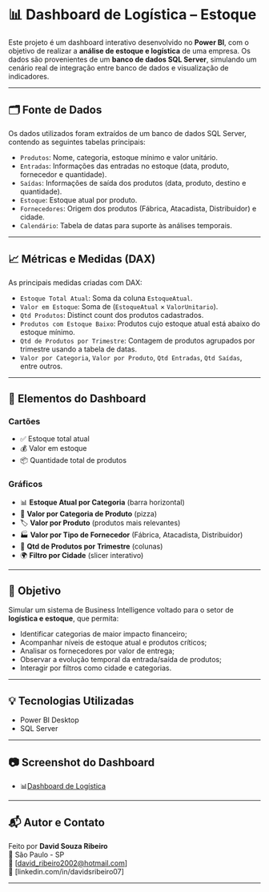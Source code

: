 # 📊 Dashboard de Logística – Estoque

Este projeto é um dashboard interativo desenvolvido no **Power BI**, com o objetivo de realizar a **análise de estoque e logística** de uma empresa. Os dados são provenientes de um **banco de dados SQL Server**, simulando um cenário real de integração entre banco de dados e visualização de indicadores.

---

## 🗂️ Fonte de Dados

Os dados utilizados foram extraídos de um banco de dados SQL Server, contendo as seguintes tabelas principais:

- `Produtos`: Nome, categoria, estoque mínimo e valor unitário.
- `Entradas`: Informações das entradas no estoque (data, produto, fornecedor e quantidade).
- `Saídas`: Informações de saída dos produtos (data, produto, destino e quantidade).
- `Estoque`: Estoque atual por produto.
- `Fornecedores`: Origem dos produtos (Fábrica, Atacadista, Distribuidor) e cidade.
- `Calendário`: Tabela de datas para suporte às análises temporais.

---

## 📈 Métricas e Medidas (DAX)

As principais medidas criadas com DAX:

- `Estoque Total Atual`: Soma da coluna `EstoqueAtual`.
- `Valor em Estoque`: Soma de (`EstoqueAtual` × `ValorUnitario`).
- `Qtd Produtos`: Distinct count dos produtos cadastrados.
- `Produtos com Estoque Baixo`: Produtos cujo estoque atual está abaixo do estoque mínimo.
- `Qtd de Produtos por Trimestre`: Contagem de produtos agrupados por trimestre usando a tabela de datas.
- `Valor por Categoria`, `Valor por Produto`, `Qtd Entradas`, `Qtd Saídas`, entre outros.

---

## 🧩 Elementos do Dashboard

### Cartões

- ✅ Estoque total atual  
- 💰 Valor em estoque  
- 📦 Quantidade total de produtos  

### Gráficos

- 📊 **Estoque Atual por Categoria** (barra horizontal)  
- 🥧 **Valor por Categoria de Produto** (pizza)  
- 🏷️ **Valor por Produto** (produtos mais relevantes)  
- 🏭 **Valor por Tipo de Fornecedor** (Fábrica, Atacadista, Distribuidor)  
- 📅 **Qtd de Produtos por Trimestre** (colunas)  
- 🌍 **Filtro por Cidade** (slicer interativo)

---

## 🎯 Objetivo

Simular um sistema de Business Intelligence voltado para o setor de **logística e estoque**, que permita:

- Identificar categorias de maior impacto financeiro;
- Acompanhar níveis de estoque atual e produtos críticos;
- Analisar os fornecedores por valor de entrega;
- Observar a evolução temporal da entrada/saída de produtos;
- Interagir por filtros como cidade e categorias.

---

## 💡 Tecnologias Utilizadas

- Power BI Desktop  
- SQL Server  

---

## 📷 Screenshot do Dashboard

- 📊[Dashboard de Logística](./Imagens/Dashboard.jpg)

---

## 📬 Autor e Contato

Feito por **David Souza Ribeiro**  
📍 São Paulo - SP  
📧 [david_ribeiro2002@hotmail.com]  
🔗 [linkedin.com/in/davidsribeiro07] 

---

